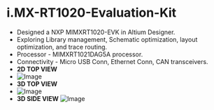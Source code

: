 # i.MX-RT1020-Evaluation-Kit

- Designed a NXP MIMXRT1020-EVK in Altium Designer.
- Exploring Library management, Schematic optimization, layout optimization, and trace routing.
- Processor - MIMXRT1021DAG5A processor.
- Connectivity - Micro USB Conn, Ethernet Conn, CAN transceivers.
- **2D  TOP VIEW**
- ![Image](https://github.com/user-attachments/assets/5e0b083b-531c-4bb2-a055-af1b8c807bfb)
- **3D  TOP VIEW**
- ![Image](https://github.com/user-attachments/assets/bcd88265-d9c2-4aad-863e-c85aead0cacd)
- **3D  SIDE VIEW**
![Image](https://github.com/user-attachments/assets/fe679149-c43c-44e9-9a37-f155bcc1148f)

